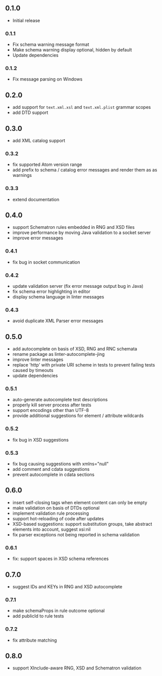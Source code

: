 ## 0.1.0
* Initial release

### 0.1.1
* Fix schema warning message format
* Make schema warning display optional, hidden by default
* Update dependencies

### 0.1.2
* Fix message parsing on Windows

## 0.2.0
* add support for `text.xml.xsl` and `text.xml.plist` grammar scopes
* add DTD support

## 0.3.0
* add XML catalog support

### 0.3.2
* fix supported Atom version range
* add prefix to schema / catalog error messages and render them as as warnings

### 0.3.3
* extend documentation

## 0.4.0
* support Schematron rules embedded in RNG and XSD files
* improve performance by moving Java validation to a socket server
* improve error messages

### 0.4.1
* fix bug in socket communication

### 0.4.2
* update validation server (fix error message output bug in Java)
* fix schema error highlighting in editor
* display schema language in linter messages

### 0.4.3
* avoid duplicate XML Parser error messages

## 0.5.0
* add autocomplete on basis of XSD, RNG and RNC schemata
* rename package as linter-autocomplete-jing
* improve linter messages
* replace 'http' with private URI scheme in tests to prevent failing tests caused by timeouts
* update dependencies

### 0.5.1
* auto-generate autocomplete test descriptions
* properly kill server process after tests
* support encodings other than UTF-8
* provide additional suggestions for element / attribute wildcards

### 0.5.2
* fix bug in XSD suggestions

### 0.5.3
* fix bug causing suggestions with xmlns="null"
* add comment and cdata suggestions
* prevent autocomplete in cdata sections

## 0.6.0
* insert self-closing tags when element content can only be empty
* make validation on basis of DTDs optional
* implement validation rule processing
* support hot-reloading of code after updates
* XSD-based suggestions: support substitution groups, take abstract elements into account, suggest xsi:nil
* fix parser exceptions not being reported in schema validation

### 0.6.1
* fix: support spaces in XSD schema references

## 0.7.0
* suggest IDs and KEYs in RNG and XSD autocomplete

### 0.7.1
* make schemaProps in rule outcome optional
* add publicId to rule tests

### 0.7.2
* fix attribute matching

## 0.8.0
* support XInclude-aware RNG, XSD and Schematron validation
